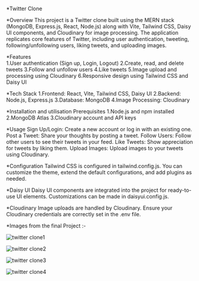 *Twitter Clone

*Overview
This project is a Twitter clone built using the MERN stack (MongoDB, Express.js, React, Node.js) along with Vite, Tailwind CSS, Daisy UI components, and Cloudinary for image processing.
The application replicates core features of Twitter, including user authentication, tweeting, following/unfollowing users, liking tweets, and uploading images.

*Features              
1.User authentication (Sign up, Login, Logout)
2.Create, read, and delete tweets
3.Follow and unfollow users
4.Like tweets
5.Image upload and processing using Cloudinary
6.Responsive design using Tailwind CSS and Daisy UI

*Tech Stack
1.Frontend: React, Vite, Tailwind CSS, Daisy UI
2.Backend: Node.js, Express.js
3.Database: MongoDB
4.Image Processing: Cloudinary

*Installation and utilisation Prerequisites
1.Node.js and npm installed
2.MongoDB Atlas
3.Cloudinary account and API keys

*Usage
Sign Up/Login: Create a new account or log in with an existing one.
Post a Tweet: Share your thoughts by posting a tweet.
Follow Users: Follow other users to see their tweets in your feed.
Like Tweets: Show appreciation for tweets by liking them.
Upload Images: Upload images to your tweets using Cloudinary.

*Configuration
Tailwind CSS is configured in tailwind.config.js. You can customize the theme, extend the default configurations, and add plugins as needed.

*Daisy UI
Daisy UI components are integrated into the project for ready-to-use UI elements. Customizations can be made in daisyui.config.js.

*Cloudinary
Image uploads are handled by Cloudinary. Ensure your Cloudinary credentials are correctly set in the .env file.

*Images from the final Project :-

![twitter clone1](https://github.com/Ukgrocks/Twitter-Clone/assets/99381477/f1932fea-d6c1-43fa-ba9c-866b2e73a1b1)

![twitter clone2](https://github.com/Ukgrocks/Twitter-Clone/assets/99381477/22766614-6e23-4822-8362-7a3a979f8f29)

![twitter clone3](https://github.com/Ukgrocks/Twitter-Clone/assets/99381477/9e6abaad-45a5-4ff8-854d-9b8c3ddde34c)

![twitter clone4](https://github.com/Ukgrocks/Twitter-Clone/assets/99381477/bdf762f4-87a0-45dc-86e6-f1c780ac3aa8)


